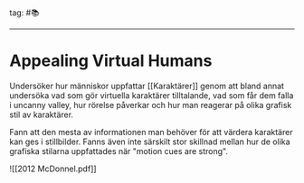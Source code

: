 tag: #📚
- - - 
# Appealing Virtual Humans
Undersöker hur människor uppfattar [[Karaktärer]] genom att bland annat undersöka vad som gör virtuella karaktärer tilltalande, vad som får dem falla i uncanny valley, hur rörelse påverkar och hur man reagerar på olika grafisk stil av karaktärer. 

Fann att den mesta av informationen man behöver för att värdera karaktärer kan ges i stillbilder. Fanns även inte särskilt stor skillnad mellan hur de olika grafiska stilarna uppfattades när "motion cues are strong".


![[2012 McDonnel.pdf]]